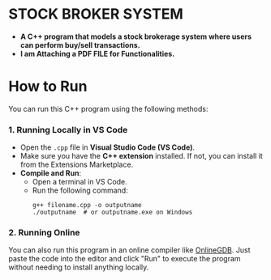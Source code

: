 # STOCK BROKER SYSTEM

- **A C++ program that models a stock brokerage system where users can perform buy/sell transactions.**
- **I am Attaching a PDF FILE for Functionalities.**

# How to Run

You can run this C++ program using the following methods:

### 1. Running Locally in VS Code

- Open the `.cpp` file in **Visual Studio Code (VS Code)**.
- Make sure you have the **C++ extension** installed. If not, you can install it from the Extensions Marketplace.
- **Compile and Run**:
  - Open a terminal in VS Code.
  - Run the following command:
    ```
    g++ filename.cpp -o outputname
    ./outputname  # or outputname.exe on Windows
    ```

### 2. Running Online

You can also run this program in an online compiler like [OnlineGDB](https://www.onlinegdb.com/online_c++_compiler). Just paste the code into the editor and click "Run" to execute the program without needing to install anything locally.
